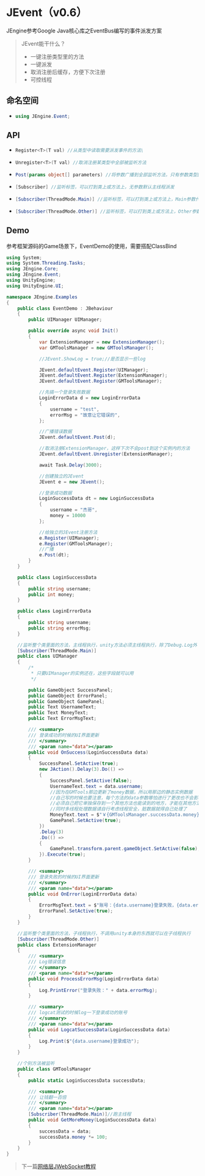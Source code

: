 # JEvent（v0.6）
JEngine参考Google Java核心库之EventBus编写的事件派发方案

> JEvent能干什么？
>
> - 一键注册类型里的方法
> - 一键派发
> - 取消注册后缓存，方便下次注册
> - 可控线程

## 命名空间
- ```csharp
  using JEngine.Event;
  ```

## API
- ```csharp
  Register<T>(T val) //从类型中读取需要派发事件的方法\
  ```
  
- ```csharp
  Unregister<T>(T val) //取消注册某类型中全部被监听方法
  ```
  
- ```csharp
  Post(params object[] parameters) //将参数广播到全部监听方法，只有参数类型匹配的方法才会被调用
  ```
  
- ```csharp
  [Subscriber] //监听标签，可以打到类上或方法上，无参数默认主线程派发
  ```
  
- ```csharp
  [Subscriber(ThreadMode.Main)] //监听标签，可以打到类上或方法上，Main参数代表主线程派发
  ```
  
- ```csharp
  [Subscriber(ThreadMode.Other)] //监听标签，可以打到类上或方法上，Other参数代表子线程派发
  ```
  
## Demo

参考框架源码的Game场景下，EventDemo的使用，需要搭配ClassBind

```csharp
using System;
using System.Threading.Tasks;
using JEngine.Core;
using JEngine.Event;
using UnityEngine;
using UnityEngine.UI;

namespace JEngine.Examples
{
    public class EventDemo : JBehaviour
    {
        public UIManager UIManager;

        public override async void Init()
        {
            var ExtensionManager = new ExtensionManager();
            var GMToolsManager = new GMToolsManager();

            //JEvent.ShowLog = true;//是否显示一些log

            JEvent.defaultEvent.Register(UIManager);
            JEvent.defaultEvent.Register(ExtensionManager);
            JEvent.defaultEvent.Register(GMToolsManager);

            //先搞一个登录失败数据
            LoginErrorData d = new LoginErrorData
            {
                username = "test",
                errorMsg = "故意让它错误的",
            };

            //广播错误数据
            JEvent.defaultEvent.Post(d);

            //取消注册ExtensionManager，这样下次不会post到这个实例内的方法
            JEvent.defaultEvent.Unregister(ExtensionManager);

            await Task.Delay(3000);

            //创建独立的JEvent
            JEvent e = new JEvent();

            //登录成功数据
            LoginSuccessData dt = new LoginSuccessData
            {
                username = "杰哥",
                money = 10000
            };

            //给独立的JEvent注册方法
            e.Register(UIManager);
            e.Register(GMToolsManager);
            //广播
            e.Post(dt);
        }
    }

    public class LoginSuccessData
    {
        public string username;
        public int money;
    }

    public class LoginErrorData
    {
        public string username;
        public string errorMsg;
    }

    //监听整个类里面的方法，主线程执行，unity方法必须主线程执行，除了Debug.Log外
    [Subscriber(ThreadMode.Main)]
    public class UIManager
    {
        /*
         * 只要UIManager的实例还在，这些字段就可以用
         */

        public GameObject SuccessPanel;
        public GameObject ErrorPanel;
        public GameObject GamePanel;
        public Text UsernameText;
        public Text MoneyText;
        public Text ErrorMsgText;

        /// <summary>
        /// 登录成功的时候的UI界面更新
        /// </summary>
        /// <param name="data"></param>
        public void OnSuccess(LoginSuccessData data)
        {
            SuccessPanel.SetActive(true);
            new JAction().Delay(3).Do(() =>
            {
                SuccessPanel.SetActive(false);
                UsernameText.text = data.username;
                //因为在GMTools那边更新了money数据，所以用那边的静态实例数据
                //自己写的时候也要注意，每个方法的data参数哪怕进行了更改也不会影响其他方法内的data
                //必须自己把它单独保存到一个其他方法也能读到的地方，才能在其他方法里同步对数据的修改
                //同时多线程处理数据请自行考虑线程安全，脏数据就得自己处理了
                MoneyText.text = $"￥{GMToolsManager.successData.money}";
                GamePanel.SetActive(true);
            })
            .Delay(3)
            .Do(() =>
            {
                GamePanel.transform.parent.gameObject.SetActive(false);
            }).Execute(true);
        }

        /// <summary>
        /// 登录失败的时候的UI界面更新
        /// </summary>
        /// <param name="data"></param>
        public void OnError(LoginErrorData data)
        {
            ErrorMsgText.text = $"账号：{data.username}登录失败，{data.errorMsg}";
            ErrorPanel.SetActive(true);
        }
    }

    //监听整个类里面的方法，子线程执行，不调用unity本身的东西就可以在子线程执行
    [Subscriber(ThreadMode.Other)]
    public class ExtensionManager
    {
        /// <summary>
        /// Log错误信息
        /// </summary>
        /// <param name="data"></param>
        public void ProcessErrorMsg(LoginErrorData data)
        {
            Log.PrintError("登录失败：" + data.errorMsg);
        }

        /// <summary>
        /// logcat测试的时候log一下登录成功的账号
        /// </summary>
        /// <param name="data"></param>
        public void LogcatSuccessData(LoginSuccessData data)
        {
            Log.Print($"{data.username}登录成功");
        }
    }

    //个别方法被监听
    public class GMToolsManager
    {
        public static LoginSuccessData successData;

        /// <summary>
        /// 让钱翻一百倍
        /// </summary>
        /// <param name="data"></param>
        [Subscriber(ThreadMode.Main)]//跑主线程
        public void GetMoreMoney(LoginSuccessData data)
        {
            successData = data;
            successData.money *= 100;
        }
    }
}
```

> 下一篇[网络层JWebSocket教程](jwebsocket.html)